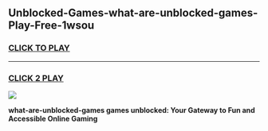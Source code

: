 
## Unblocked-Games-what-are-unblocked-games-Play-Free-1wsou
<h3>
<a href="https://premium76.site?title=what-are-unblocked-games&ref=18A">CLICK TO PLAY</a></h3>
<hr>

<h3>
<a href="https://premium76.site?title=what-are-unblocked-games&ref=18A">CLICK 2 PLAY</a>
  
</h3>

<a href="https://premium76.site?title=what-are-unblocked-games&ref=18A"><img src="https://clearcache.store/games.png"></a>


**what-are-unblocked-games games unblocked: Your Gateway to Fun and Accessible Online Gaming**
